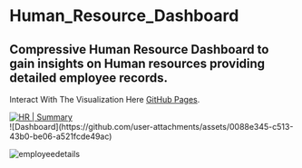 # Human_Resource_Dashboard 
Compressive Human Resource Dashboard to gain insights on Human resources providing detailed employee records.
--

Interact With The Visualization Here [GitHub Pages](https://pages.github.com/).
<div class='tableauPlaceholder' id='viz1724866286760' style='position: relative'><noscript><a href='#'><img alt='HR | Summary ' src='https:&#47;&#47;public.tableau.com&#47;static&#47;images&#47;HR&#47;HRDashboard_17248635992390&#47;HRSummary&#47;1_rss.png' style='border: none' /></a></noscript><object class='tableauViz'  style='display:none;'><param name='host_url' value='https%3A%2F%2Fpublic.tableau.com%2F' /> <param name='embed_code_version' value='3' /> <param name='site_root' value='' /><param name='name' value='HRDashboard_17248635992390&#47;HRSummary' /><param name='tabs' value='no' /><param name='toolbar' value='yes' /><param name='static_image' value='https:&#47;&#47;public.tableau.com&#47;static&#47;images&#47;HR&#47;HRDashboard_17248635992390&#47;HRSummary&#47;1.png' /> <param name='animate_transition' value='yes' /><param name='display_static_image' value='yes' /><param name='display_spinner' value='yes' /><param name='display_overlay' value='yes' /><param name='display_count' value='yes' /><param name='language' value='en-US' /></object></div>                <script type='text/javascript'>                    var divElement = document.getElementById('viz1724866286760');                    var vizElement = divElement.getElementsByTagName('object')[0];                    if ( divElement.offsetWidth > 800 ) { vizElement.style.width='1400px';vizElement.style.height='827px';} else if ( divElement.offsetWidth > 500 ) { vizElement.style.width='1400px';vizElement.style.height='827px';} else { vizElement.style.width='100%';vizElement.style.height='4477px';}                     var scriptElement = document.createElement('script');                    scriptElement.src = 'https://public.tableau.com/javascripts/api/viz_v1.js';                    vizElement.parentNode.insertBefore(scriptElement, vizElement);                </script>
![Dashboard](https://github.com/user-attachments/assets/0088e345-c513-43b0-be06-a521fcde49ac)

![employeedetails](https://github.com/user-attachments/assets/66884cb2-5e39-482b-b6b5-77567dccb4a9)

